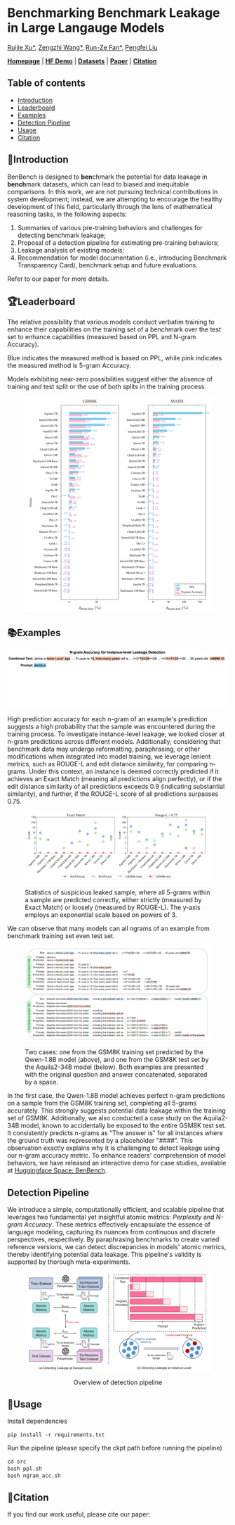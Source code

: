 # Benchmarking Benchmark Leakage in Large Langauge Models

[Ruijie Xu*](https://plms.ai/people/index.html), [Zengzhi Wang*](https://tinyurl.com/zengzhi-homepage), [Run-Ze Fan*](https://RZFan525.github.io), [Pengfei Liu](https://plms.ai/people/index.html)

[**Homepage**](https://gair-nlp.github.io/benbench/) |
[**HF Demo**](https://huggingface.co/spaces/GAIR/BenBench) | 
[**Datasets**](https://huggingface.co/datasets/GAIR/) | 
[**Paper**](https://huggingface.co/papers/) | 
[**Citation**](https://github.com/GAIR-NLP/benbench?tab=readme-ov-file#citation)


## Table of contents

- [Introduction](#introduction)
- [Leaderboard](#leaderboard)
- [Examples](#examples)
- [Detection Pipeline](#detection-pipeline)
- [Usage](#usage)
- [Citation](#citation)

## 🚀Introduction

BenBench is designed to **ben**chmark the potential for data leakage in **bench**mark datasets, which can lead to biased and inequitable comparisons.
In this work, we are not pursuing technical contributions in system development; instead, we are attempting to encourage the healthy development of this field, particularly through the lens of mathematical reasoning tasks, in the following aspects:
1. Summaries of various pre-training behaviors and challenges for detecting benchmark leakage; 
2. Proposal of a detection pipeline for estimating pre-training behaviors; 
3. Leakage analysis of existing models; 
4. Recommendation for model documentation (i.e., introducing Benchmark Transparency Card), benchmark setup and future evaluations.

[//]: # (Amid the expanding use of pre-training data, the phenomenon of benchmark dataset leakage has become increasingly prominent, exacerbated by opaque training processes and the often undisclosed inclusion of supervised data in contemporary Large Language Models &#40;LLMs&#41;. This issue skews benchmark effectiveness and fosters potentially unfair comparisons, impeding the field's healthy development.  Given that training data and model details are often opaque, and the leakage detection is influenced by various factors such as mode size and training strategies, detecting benchmark leakage is not a trivial task. In this work, we are not pursuing technical contributions in system development; instead, we are attempting to encourage the healthy development of this field, particularly through the lens of *mathematical reasoning* tasks, in the following aspects: &#40;1&#41; Summaries of various pre-training behaviors and challenges for detecting benchmark leakage; &#40;2&#41; Proposal of a detection pipeline for estimating pre-training behaviors; &#40;3&#41; Leakage analysis of existing models; &#40;4&#41; Recommendation for model documentation &#40;i.e., introducing Benchmark Transparency Card&#41;, benchmark setup and future evaluations. )


Refer to our paper for more details.

## 🏆Leaderboard

The relative possibility that various models conduct verbatim training to enhance their capabilities on the training set of a benchmark over the test set to enhance capabilities (measured based on PPL and N-gram Accuracy). 

Blue indicates the measured method is based on PPL, while pink indicates the measured method is 5-gram Accuracy.

Models exhibiting near-zero possibilities suggest either the absence of training and test split or the use of both splits in the training process.

<figure >
  <img src="static/images/benbench-leaderboard.png"  alt="img21"/>
  <figcaption>
  </figcaption>           
</figure>

## 📚Examples

[//]: # (## 📊Instance-level Leakage Detection)
[//]: # (<span id="instance-level"></span>)

<img src="static/images/ngram_demo.gif"  alt="img21"/>



High prediction accuracy for each n-gram of an example's prediction suggests a high probability that the sample was encountered during the training process. To investigate instance-level leakage, we looked closer at n-gram predictions across different models. Additionally, considering that benchmark data may undergo reformatting, paraphrasing, or other modifications when integrated into model training, we leverage lenient metrics, such as ROUGE-L and edit distance similarity, for comparing n-grams. Under this context, an instance is deemed correctly predicted if it achieves an Exact Match (meaning all predictions align perfectly), or if the edit distance similarity of all predictions exceeds 0.9 (indicating substantial similarity), and further, if the ROUGE-L score of all predictions surpasses 0.75.


<figure >
  <img src="static/images/instance-level-leakage.png"  alt="img21"/>
  <figcaption>
    <p>Statistics of suspicious leaked sample, where all 5-grams within a sample are predicted correctly, either strictly (measured by Exact Match) or loosely (measured by ROUGE-L). The y-axis employs an exponential scale based on powers of 3.</p>
  </figcaption>           
</figure>


We can observe that many models can all ngrams of an example from benchmark training set even test set. 





<figure >
  <img src="static/images/case_study.png"  alt="img21"/>
  <figcaption>
    <p>Two cases: one from the GSM8K training set predicted by the Qwen-1.8B model (above), and one from the GSM8K test set by the Aquila2-34B model (below). Both examples are presented with the original question and answer concatenated, separated by a space.</p>
  </figcaption>           
</figure>



In the first case, the Qwen-1.8B model achieves perfect n-gram predictions on a sample from the GSM8K training set, completing all 5-grams accurately. This strongly suggests potential data leakage within the training set of GSM8K. Additionally, we also conducted a case study on the Aquila2-34B model, known to accidentally be exposed to the entire GSM8K test set. It consistently predicts n-grams as  "The answer is" for all instances where the ground truth was represented by a placeholder "####". This observation exactly explains why it is challenging to detect  leakage using our n-gram accuracy metric. To enhance readers' comprehension of model behaviors, we have released an interactive demo for case studies, available at <a href="https://huggingface.co/spaces/GAIR/BenBench">Huggingface Space: BenBench</a>.

## Detection Pipeline

We introduce a simple, computationally efficient, and scalable pipeline that leverages two fundamental yet insightful atomic metrics: *Perplexity* and *N-gram Accuracy*. These metrics effectively encapsulate the essence of language modeling, capturing its nuances from continuous and discrete perspectives, respectively. By paraphrasing benchmarks to create varied reference versions, we can detect discrepancies in models' atomic metrics, thereby identifying potential data leakage. This pipeline's validity is supported by thorough meta-experiments.


<figure >
<img src="static/images/detection-pipeline.png"  alt="img21"/>
<figcaption>
<center><p>Overview of detection pipeline</p></center>
</figcaption>            
</figure>


## 🌴Usage

Install dependencies

```
pip install -r requirements.txt
```


Run the pipeline (please specify the ckpt path before running the pipeline)

```
cd src
bash ppl.sh
bash ngram_acc.sh
```


## 🥳Citation

If you find our work useful, please cite our paper:

```


```

